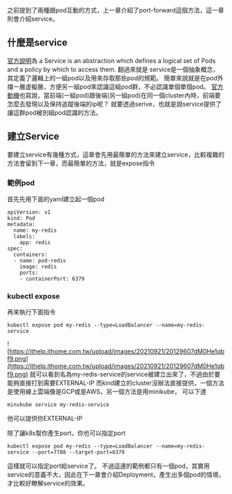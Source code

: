 之前提到了兩種跟pod互動的方式，上一章介紹了port-forward這個方法，這一章則會介紹service。

## 什麼是service
[官方說明](https://kubernetes.io/docs/concepts/services-networking/service/#service-resource)為
a Service is an abstraction which defines a logical set of Pods and a policy by which to access them.
翻過來就是 service是一個抽象概念，其定義了邏輯上的一組pod以及用來存取那些pod的規範。
簡單來說就是在pod外擋一層虛擬層，方便另一組pod來認識這組pod群，不必認識單個單個pod。
[官方動機](https://kubernetes.io/docs/concepts/services-networking/service/#motivation)也寫說，當前端(一組pod)跟後端(另一組pod)在同一個cluster內時，前端要怎麼去發現以及保持追蹤後端的ip呢？
就要透過serive，也就是說service提供了讓這群pod被別組pod認識的方法。

## 建立Service
要建立service有幾種方式，這章會先用最簡單的方法來建立service，比較複雜的方法會留到下一章，而最簡單的方法，就是expose指令

### 範例pod
首先先用下面的yaml建立起一個pod
```
apiVersion: v1
kind: Pod
metadata:
  name: my-redis
  labels:
    app: redis
spec:
  containers:
  - name: pod-redis
    image: redis
    ports:
    - containerPort: 6379
```

### kubectl expose
再來執行下面指令
```
kubectl expose pod my-redis --type=LoadBalancer --name=my-redis-service
```

![https://ithelp.ithome.com.tw/upload/images/20210921/20129607dM0He1qbf9.png](https://ithelp.ithome.com.tw/upload/images/20210921/20129607dM0He1qbf9.png)
就可以看到名為my-redis-service的service被建立出來了，不過由於要能夠直接打到需要EXTERNAL-IP
而kind建立的cluster沒辦法直接提供，一個方法是使用線上雲端像是GCP或是AWS，另一個方法是用minikube，
可以下達
```
minukube service my-redis-service
```
他可以提供你EXTERNAL-IP

除了讓k8s幫你產生port，你也可以指定port
```
kubectl expose pod my-redis --type=LoadBalancer --name=my-redis-service --port=7788 --target-port=6379
```
這樣就可以指定port給service了。
不過這邊的範例都只有一個pod，其實用service的意義不大，因此在下一章會介紹Deployment，產生出多個pod的情境，才比較好瞭解service的效果。
